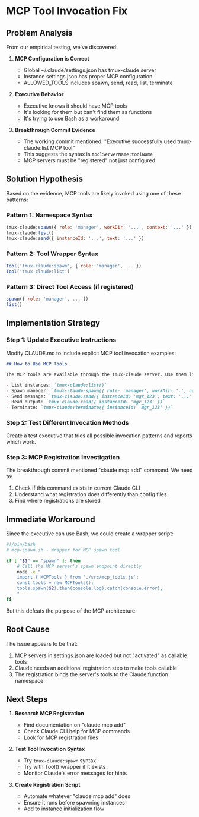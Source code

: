 # MCP Tool Invocation Fix

## Problem Analysis

From our empirical testing, we've discovered:

1. **MCP Configuration is Correct**
   - Global ~/.claude/settings.json has tmux-claude server
   - Instance settings.json has proper MCP configuration
   - ALLOWED_TOOLS includes spawn, send, read, list, terminate

2. **Executive Behavior**
   - Executive knows it should have MCP tools
   - It's looking for them but can't find them as functions
   - It's trying to use Bash as a workaround

3. **Breakthrough Commit Evidence**
   - The working commit mentioned: "Executive successfully used tmux-claude:list MCP tool"
   - This suggests the syntax is `toolServerName:toolName`
   - MCP servers must be "registered" not just configured

## Solution Hypothesis

Based on the evidence, MCP tools are likely invoked using one of these patterns:

### Pattern 1: Namespace Syntax
```javascript
tmux-claude:spawn({ role: 'manager', workDir: '...', context: '...' })
tmux-claude:list()
tmux-claude:send({ instanceId: '...', text: '...' })
```

### Pattern 2: Tool Wrapper Syntax
```javascript
Tool('tmux-claude:spawn', { role: 'manager', ... })
Tool('tmux-claude:list')
```

### Pattern 3: Direct Tool Access (if registered)
```javascript
spawn({ role: 'manager', ... })
list()
```

## Implementation Strategy

### Step 1: Update Executive Instructions
Modify CLAUDE.md to include explicit MCP tool invocation examples:

```markdown
## How to Use MCP Tools

The MCP tools are available through the tmux-claude server. Use them like this:

- List instances: `tmux-claude:list()`
- Spawn manager: `tmux-claude:spawn({ role: 'manager', workDir: '.', context: '...' })`
- Send message: `tmux-claude:send({ instanceId: 'mgr_123', text: '...' })`
- Read output: `tmux-claude:read({ instanceId: 'mgr_123' })`
- Terminate: `tmux-claude:terminate({ instanceId: 'mgr_123' })`
```

### Step 2: Test Different Invocation Methods
Create a test executive that tries all possible invocation patterns and reports which work.

### Step 3: MCP Registration Investigation
The breakthrough commit mentioned "claude mcp add" command. We need to:
1. Check if this command exists in current Claude CLI
2. Understand what registration does differently than config files
3. Find where registrations are stored

## Immediate Workaround

Since the executive can use Bash, we could create a wrapper script:

```bash
#!/bin/bash
# mcp-spawn.sh - Wrapper for MCP spawn tool

if [ "$1" == "spawn" ]; then
    # Call the MCP server's spawn endpoint directly
    node -e "
    import { MCPTools } from './src/mcp_tools.js';
    const tools = new MCPTools();
    tools.spawn($2).then(console.log).catch(console.error);
    "
fi
```

But this defeats the purpose of the MCP architecture.

## Root Cause

The issue appears to be that:
1. MCP servers in settings.json are loaded but not "activated" as callable tools
2. Claude needs an additional registration step to make tools callable
3. The registration binds the server's tools to the Claude function namespace

## Next Steps

1. **Research MCP Registration**
   - Find documentation on "claude mcp add"
   - Check Claude CLI help for MCP commands
   - Look for MCP registration files

2. **Test Tool Invocation Syntax**
   - Try `tmux-claude:spawn` syntax
   - Try with Tool() wrapper if it exists
   - Monitor Claude's error messages for hints

3. **Create Registration Script**
   - Automate whatever "claude mcp add" does
   - Ensure it runs before spawning instances
   - Add to instance initialization flow